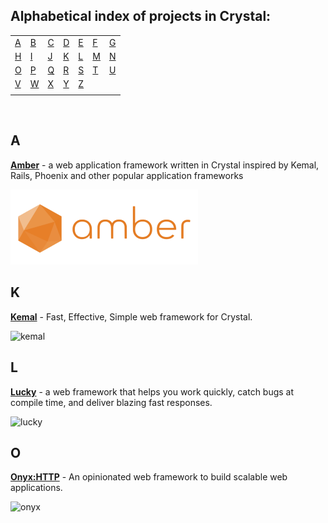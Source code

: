 ## Alphabetical index of projects in Crystal:

|       |       |       |       |       |       |       |
|---    |---    |---    |---    |---    |---    |    ---|
|[A](#a)|[B](#b)|[C](#c)|[D](#d)|[E](#e)|[F](#f)|[G](#g)|
|[H](#h)|[I](#i)|[J](#j)|[K](#k)|[L](#l)|[M](#m)|[N](#n)|
|[O](#o)|[P](#p)|[Q](#q)|[R](#r)|[S](#s)|[T](#t)|[U](#u)|
|[V](#v)|[W](#w)|[X](#x)|[Y](#y)|[Z](#z)|       |       |
|       |       |       |       |       |       |       |

<br>

## A

[**Amber**](https://github.com/amberframework/amber) - a web application framework written in Crystal inspired by Kemal, Rails, Phoenix and other popular application frameworks

![amber](https://raw.githubusercontent.com/amberframework/site-assets/master/images/amber-horizontal.png)

## K
[**Kemal**](https://github.com/kemalcr/kemal) - Fast, Effective, Simple web framework for Crystal.

![kemal](https://avatars3.githubusercontent.com/u/15321198?v=3&s=200)

## L

[**Lucky**](https://github.com/luckyframework/lucky) - a web framework that helps you work quickly, catch bugs at compile time, and deliver blazing fast responses.

![lucky](https://luckyframework.org/assets/images/logo.png)

## O

[**Onyx:HTTP**](https://github.com/onyxframework/http) - An opinionated web framework to build scalable web applications.

![onyx](https://onyxframework.org/img/logo.svg)